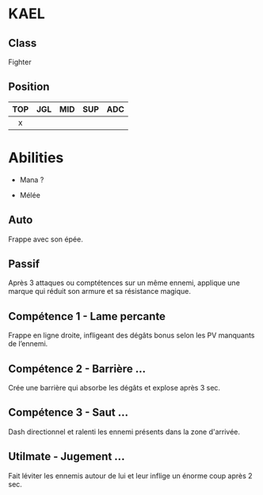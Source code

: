 # KAEL

## Class

Fighter

## Position

| TOP | JGL | MID | SUP | ADC |
| :-: | :-: | :-: | :-: | :-: |
|  x  |     |     |     |     |

# Abilities

- Mana ?

- Mélée

## Auto

Frappe avec son épée.

## Passif

Après 3 attaques ou comptétences sur un même ennemi, applique une marque qui réduit son armure et sa résistance magique.

## Compétence 1 - Lame percante

Frappe en ligne droite, infligeant des dégâts bonus selon les PV manquants de l’ennemi.

## Compétence 2 - Barrière ...

Crée une barrière qui absorbe les dégâts et explose après 3 sec.

## Compétence 3 - Saut ...

Dash directionnel et ralenti les ennemi présents dans la zone d'arrivée.

## Utilmate - Jugement ...

Fait léviter les ennemis autour de lui et leur inflige un énorme coup après 2 sec.